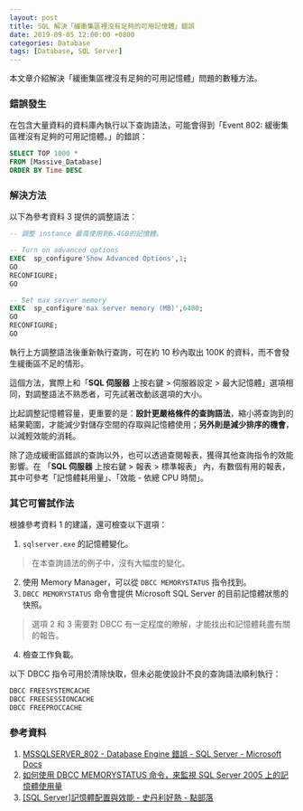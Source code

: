 ```yaml
---
layout: post
title: SQL 解決「緩衝集區裡沒有足夠的可用記憶體」錯誤
date: 2019-09-05 12:00:00 +0800
categories: Database
tags: [Database, SQL Server]
---
```


本文章介紹解決「緩衝集區裡沒有足夠的可用記憶體」問題的數種方法。

### 錯誤發生

在包含大量資料的資料庫內執行以下查詢語法，可能會得到「Event 802: 緩衝集區裡沒有足夠的可用記憶體。」的錯誤：

``` sql
SELECT TOP 1000 *
FROM [Massive_Database]
ORDER BY Time DESC
```

### 解決方法

以下為參考資料 3 提供的調整語法：

``` sql
-- 調整 instance 最高使用到6.4GB的記憶體。

-- Turn on advanced options
EXEC  sp_configure'Show Advanced Options',1;
GO
RECONFIGURE;
GO

-- Set max server memory
EXEC  sp_configure'max server memory (MB)',6400;
GO
RECONFIGURE;
GO
```

執行上方調整語法後重新執行查詢，可在約 10 秒內取出 100K 的資料，而不會發生緩衝區不足的情形。

這個方法，實際上和「**SQL 伺服器** 上按右鍵 > 伺服器設定 > 最大記憶體」選項相同，對調整語法不熟悉者，可先試著改動該選項的大小。

比起調整記憶體容量，更重要的是：**設計更嚴格條件的查詢語法**，縮小將查詢到的結果範圍，才能減少對儲存空間的存取與記憶體使用；**另外則是減少排序的機會**，以減輕效能的消耗。

除了造成緩衝區錯誤的查詢以外，也可以透過查閱報表，獲得其他查詢指令的效能影響。在 「**SQL 伺服器** 上按右鍵 > 報表 > 標準報表」 內，有數個有用的報表，其中可參考「記憶體耗用量」、「效能 - 依總 CPU 時間」。

### 其它可嘗試作法

根據參考資料 1 的建議，還可檢查以下選項：

1. `sqlserver.exe` 的記憶體變化。
> 在本查詢語法的例子中，沒有大幅度的變化。
2. 使用 Memory Manager，可以從 `DBCC MEMORYSTATUS` 指令找到。
3. `DBCC MEMORYSTATUS` 命令會提供 Microsoft SQL Server 的目前記憶體狀態的快照。
> 選項 2 和 3 需要對 DBCC 有一定程度的瞭解，才能找出和記憶體耗盡有關的報告。
4. 檢查工作負載。

以下 DBCC 指令可用於清除快取，但未必能使設計不良的查詢語法順利執行：

``` sql
DBCC FREESYSTEMCACHE
DBCC FREESESSIONCACHE
DBCC FREEPROCCACHE
```

### 參考資料

1. [MSSQLSERVER_802 - Database Engine 錯誤 - SQL Server - Microsoft Docs](https://docs.microsoft.com/zh-tw/sql/relational-databases/errors-events/mssqlserver-802-database-engine-error?view=sql-server-2017)
2. [如何使用 DBCC MEMORYSTATUS 命令，來監視 SQL Server 2005 上的記憶體使用量](https://support.microsoft.com/zh-tw/help/907877/)
3. [[SQL Server]記憶體配置與效能 - 史丹利好熱 - 點部落](https://dotblogs.com.tw/stanley14/2017/07/22/sqlmemorysetting)